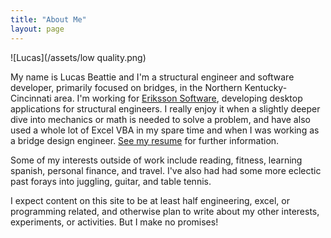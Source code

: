 ```yaml
---
title: "About Me"
layout: page
---
```

![Lucas](/assets/low quality.png)

My name is Lucas Beattie and I'm a structural engineer and software developer, primarily focused on bridges, in the Northern Kentucky-Cincinnati area. I'm working for [Eriksson Software](https://www.erikssonsoftware.com/), developing desktop applications for structural engineers. I really enjoy it when a slightly deeper dive into mechanics or math is needed to solve a problem, and have also used a whole lot of Excel VBA in my spare time and when I was working as a bridge design engineer. [See my resume][resume] for further information.

Some of my interests outside of work include reading, fitness, learning spanish, personal finance, and travel. I've also had had some more eclectic past forays into juggling, guitar, and table tennis.

I expect content on this site to be at least half engineering, excel, or programming related, and otherwise plan to write about my other interests, experiments, or activities. But I make no promises!

[resume]: testpreviewsite/assets/resume.pdf